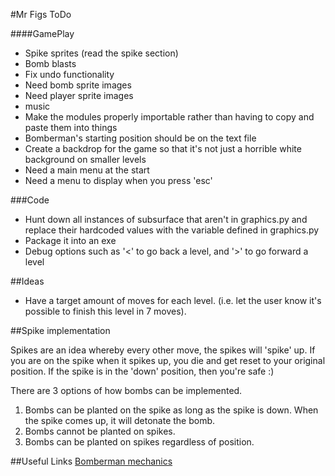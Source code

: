 #Mr Figs ToDo

####GamePlay
- Spike sprites (read the spike section)
- Bomb blasts
- Fix undo functionality
- Need bomb sprite images
- Need player sprite images
- music
- Make the modules properly importable rather than having to copy and paste them into things
- Bomberman's starting position should be on the text file
- Create a backdrop for the game so that it's not just a horrible white background on smaller levels
- Need a main menu at the start
- Need a menu to display when you press 'esc'

###Code
- Hunt down all instances of subsurface that aren't in graphics.py and replace their hardcoded values with the variable defined in graphics.py
- Package it into an exe
- Debug options such as '<' to go back a level, and '>' to go forward a level



##Ideas

- Have a target amount of moves for each level. (i.e. let the user know it's possible to finish this level in 7 moves).

##Spike implementation

Spikes are an idea whereby every other move, the spikes will 'spike' up. If you are on the spike when it spikes up, you die and get reset to your original position.
If the spike is in the 'down' position, then you're safe :)

There are 3 options of how bombs can be implemented. 

1. Bombs can be planted on the spike as long as the spike is down. When the spike comes up, it will detonate the bomb.
2. Bombs cannot be planted on spikes.
3. Bombs can be planted on spikes regardless of position.

##Useful Links
[Bomberman mechanics](http://www.gamedev.net/page/resources/_/technical/game-programming/case-study-bomberman-mechanics-in-an-entity-component-system-r3159)
